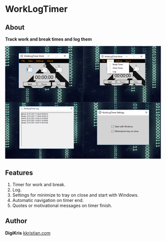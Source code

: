 # WorkLogTimer
## About
**Track work and break times and log them**

<img src ="Resources/WorkLogTimer.jpg"> 

## Features 
1. Timer for work and break.
2. Log.
3. Settings for minimize to tray on close and start with Windows.
4. Automatic navigation on timer end. 
5. Quotes or motivational messages on timer finish.

## Author 
**DigiKris** 
<a href="https://kkristjan.com/" target="_blank">kkristjan.com</a>